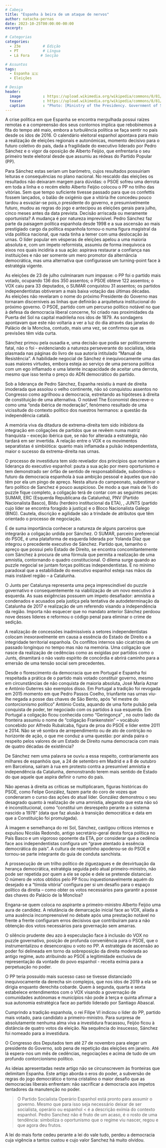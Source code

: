 ```yaml
---
# Cabeça
title: "Espanha à beira de um ataque de nervos"
author: natacha-pernas
date: 2023-10-25T00:00:00-00:00
excerpt:

# Categorias
categories:
  - 23e          # Edição
  - PT           # Língua
  - Lá Fora     # Secção

# Assuntos
tags:
  - Espanha 🇪🇸
  - Eleições

# Design
header:
  image          : https://upload.wikimedia.org/wikipedia/commons/8/81/Pedro_S%C3%A1nchez_P%C3%A9rez-Castej%C3%B3n_%28Oficial%29.jpg
  teaser         : https://upload.wikimedia.org/wikipedia/commons/8/81/Pedro_S%C3%A1nchez_P%C3%A9rez-Castej%C3%B3n_%28Oficial%29.jpg
  caption        : "Photo: [Ministry of the Presidency. Government of Spain (Attribution or Attribution), via Wikimedia Commons](https://commons.wikimedia.org/wiki/File:Pedro_S%C3%A1nchez_P%C3%A9rez-Castej%C3%B3n_(Oficial).jpg)"
---
```


A crise política em que Espanha se encontra mergulhada possui raízes remotas e a compreensão dos seus contornos implica que rebobinemos a fita do tempo até maio, embora a turbulência política se faça sentir no país desde os idos de 2016.
O calendário eleitoral espanhol apontava para maio a realização de eleições regionais e autonómicas, momento decisivo para o futuro coletivo do país, dada a fragilidade do executivo liderado por Pedro Sánchez e o vigor da oposição de Alberto Feijóo, que enfrentaria o seu primeiro teste eleitoral desde que assumiu as rédeas do Partido Popular (PP).

Para Sánchez estas seriam um barómetro, cujos resultados possuiriam leituras e consequências no plano nacional. 
No rescaldo das eleições os resultados não deixaram margem para dúvidas: o PSOE sofreu uma derrota em toda a linha e o recém eleito Alberto Feijóo colocou o PP no trilho das vitórias.
Sem que tempo suficiente tivesse passado para que os confettis fossem lançados, o balão de oxigénio que a vitória lhe concedeu pouco tardou a esvaziar-se pois,o presidente do governo, e presumivelmente futuro, mudou as regras do jogo e antecipou as eleições gerais para julho, cinco meses antes da data prevista. 
Decisão arriscada ou meramente oportunista? A mudança é por natureza imprevisível. Pedro Sánchez faz parte da paisagem política espanhola desde 1998 e a sua ascensão ao mais prestigiado cargo da política espanhola tornou-o numa figura magistral da vida política nacional, que nada tinha a temer com uma deslocação às urnas.
O líder popular em vésperas de eleições apelou a uma maioria absoluta e, com um ímpeto reformista, assumiu de forma inequívoca os eixos nos quais incidiria a sua ação: aspirava restaurar a confiança nas instituições e não ser somente um mero promotor da alternância democrática, mas uma alternativa que configurasse um turning-point face à estratégia vigente.

As eleições de 23 de julho culminaram num impasse: o PP foi o partido mais votado, ocupando 136 dos 350 assentos; o PSOE obteve 122 assentos; o VOX caiu para 33 deputados, o SUMAR conquistou 31 assentos; os partidos independentistas obtiveram a mais baixa votação das últimas décadas.  
As eleições não revelaram o nome do próximo Presidente do Governo mas tornaram discerníveis as linhas que definirão a arquitetura institucional do próximo governo. 
O PSOE, partido com um percurso político notável no que à defesa da democracia liberal concerne, foi criado nas proximidades da Puerta del Sol na capital madrileña nos idos de 1879. As sondagens apontavam que este não voltaria a ver a luz do dia através das janelas do Palácio de la Moncloa, contudo, mais uma vez, se confirmou que as previsões têm vida curta.

Sánchez primou pela ousadia e, uma decisão que podia ser politicamente fatal, não o foi - evidenciando a natureza perseverante do socialista, ideia plasmada nas páginas do livro de sua autoria intitulado “Manual de Resistência”.
A habilidade negocial de Sánchez é inequivocamente uma das suas maiores virtudes, embora esteja ao serviço de uma persona política com um ego inflamado e uma latente incapacidade de aceitar uma derrota, mesmo que isso tenha o preço do ADN democrático do partido.

Sob a liderança de Pedro Sánchez, Espanha resistiu à maré de direita imoderada que assolou o velho continente, não só conquistou assentos no Congresso como agrilhoou a democracia, estreitando as hipóteses à direita de constituição de uma alternativa. O notável The Economist descreve-o como uma “onda ibérica de moderação”, fenómeno resultado de uma vicissitude do contexto político dos nuestros hermanos: a questão da independência catalã.

A memória viva da ditadura de extrema-direita tem sido inibidora da integração em coligações de partidos que se revêem numa matriz franquista – exceção ibérica que, se não for alterada a estratégia, não tardará em ser invertida. A relação entre o VOX e os movimentos separatistas é simbiótica: quanto mais inflamada a pulsão independentista, maior o sucesso da extrema-direita nas urnas. 

O processo de investidura tem sido revelador dos princípios que norteiam a liderança do executivo espanhol: pauta a sua ação por mero oportunismo e tem demonstrado ser órfão de sentido de responsabilidade, subordinou o futuro da democracia espanhola à sua ambição pessoal e àqueles que não têm por ela um pingo de apreço. 
Nesta altura do campeonato, subestimar o faro político de Sanchez é pouco auspicioso. De modo a que mais de ½  do puzzle fique completo, a coligação terá de contar com as seguintes peças: SUMAR, ERC (Esquerda Republicana da Catalunha), PNV (Partido Nacionalista Basco), Bildu (herdeiro institucional da ETA), , JUNTS (partido cujo líder se encontra foragido à justiça) e o Bloco Nacionalista Galego (BNG). Cautela, discrição e agilidade são a trindade de atributos que têm orientado o processo de negociação.

É de suma importância conhecer a natureza de alguns parceiros que integrarão a coligação urdida por Sánchez.
O SUMAR, parceiro preferencial do PSOE, é uma plataforma de esquerda liderada por Yolanda Díaz que integrou o precedente executivo de Sánchez. Partido que, tamanho o apreço que possui pelo Estado de Direito, se encontra concomitantemente com Sánchez à procura de uma fórmula que permita a realização de uma amnistia, contornando o quadro constitucional. 
O dilema surge quando ao puzzle negocial se juntam forças políticas independentistas. É no mínimo paradoxal que a estabilidade do executivo espanhol esteja nas mãos da mais instável região – a Catalunha.

O Junts per Catalunya representa uma peça imprescindível do puzzle governativo e consequentemente na viabilização de um novo executivo à esquerda. As suas exigências possuem um ímpeto desafiador: amnistia a condenados e acusados pela justiça pela tentativa de autodeterminação da Catalunha de 2017 e realização de um referendo visando a independência da região. Importa não esquecer que no mandato anterior Sánchez perdoou nove desses líderes e reformou o código penal para eliminar o crime de sedição.

A realização de concessões inadmissíveis a setores independentistas colocam inexoravelmente em causa a essência do Estado de Direito e a integridade territorial espanhola. Os conflitos internos são cicatrizes de um passado longínquo no tempo mas não na memória. Uma coligação que nasce da realização de cedências como as exigidas por partidos como o Junts, dinamitará o não vasto espírito de concórdia e abrirá caminho para a emersão de uma tensão social sem precedentes.

Desde o florescimento da democracia que em Portugal e Espanha foi respeitada a prática de o partido mais votado constituir governo, mesmo em circunstâncias de não conquista de maioria absoluta, José María Aznar e António Guterres são exemplos disso. Em Portugal a tradição foi revogada em 2015 momento em que Pedro Passos Coelho, triunfante nas urnas viu-lhe negada a posse das chaves de São Bento, após “el mestre do contorcionismo político” António Costa, aquando de uma forte pulsão pela conquista de poder, ter negociado com os partidos à sua esquerda. Em Portugal a coligação ficou conhecida como “Geringonça” , no outro lado da fronteira assumiu o nome de “coligação Frankenstein” – vocábulo concebido por Alfredo Rubalcaba,  figura de proa do PSOE e líder entre 2011 e 2014.
Não se vê sombra de arrependimento ou de ato de contrição no horizonte de ação, o que me conduz a uma questão: por ainda paira o respeito pelos valores de um Estado de Direito numa democracia com mais de quatro décadas de existência?

De Sánchez nem uma palavra se ouviu a essa respeito, contrariamente aos milhares de espanhóis que, a 24 de setembro em Madrid e a 8 de outubro em Barcelona, saíram à rua em protesto contra a presumível amnistia e independência da Catalunha, demonstrando terem mais sentido de Estado do que aquele que aspira definir o rumo do país.

Não apenas à direita as críticas se multiplicaram,  figuras históricas do PSOE, como Felipe González, fazem parte do coro de vozes que condenaram o curso das ações do atual líder. González demonstrou o seu desagrado quanto à realização de uma amnistia, alegando que esta não só é inconstitucional, como “constitui um desrespeito perante a o sistema nascido a 1978” (data que faz alusão à transição democrática e data em que a Constituição foi promulgada). 

À imagem e semelhança do rei Sol, Sánchez, castigou críticos internos e expulsou Nicolás Redondo, antigo secretário-geral desta força política no País Basco e um vigoroso oponente da ETA, por considerar que a cedência face aos independentistas configura um “grave atentado à essência democrática do país”. A cultura de respeitinho apoderou-se do PSOE e tornou-se parte integrante do guia de conduta sanchista.

A prossecução de um trilho político de ziguezagues e de desvirtuação da herança democrática, estratégia seguida pelo atual primeiro-ministro, não pode ser repetida por quem a ele se opõe e dele se pretende distanciar.  
O número de votos obtidos pelo PP ficou inquestionavelmente aquém do desejado e a “tímida vitória” configura per si um desafio para o espaço político da direita – como obter os votos necessários para garantir a posse das chaves do Palácio de la Moncloa?

Engana-se quem coloca no aspirante a primeiro-ministro Alberto Feijóo uma aura de candidez. A relutância de demarcação inicial face ao VOX, aliada a uma ausência incompreensível no debate após uma prestação notável no frente a frente configuram erros decisivos que contribuíram para a não obtenção dos votos necessários para governação sem amarras.

O silêncio prudente deu azo à especulação face à inclusão do VOX no puzzle governativo, posição de profunda conveniência para o PSOE, que o instrumentalizou e desencorajou o voto no PP. A estratégia de ascensão ao poder foi delineada em torno da sobreposição da direita moderada ao antigo regime, auto atribuindo ao PSOE a legitimidade exclusiva de representação da vontade do povo espanhol - receita exímia para a perpetuação no poder. 

O PP teria possuído mais sucesso caso se tivesse distanciado inequivocamente da derecha sin complejos, que nos idos de 2019 a ela se dirigia enquanto derechita cobarde.
Quem à segunda, quarta e sexta estabelece entendimentos com o VOX visando a governação de comunidades autónomas e municípios não pode à terça e quinta afirmar a sua autonomia estratégica face ao partido liderado por Santiago Abascal.

Cumprindo a tradição espanhola, o rei Filipe VI indicou o líder do PP, partido mais votado, para candidato a primeiro-ministro. Para surpresa de absolutamente nenhuma alma viva a investidura fracassou, Feijóo ficou à distância de quatro votos da eleição. Na sequência do insucesso,  Sánchez foi nomeado para a investidura.

O Congresso dos Deputados tem até 27 de novembro para eleger um presidente do Governo, sob pena de repetição das eleições em janeiro. Até lá espera-nos um mês de cedências, negociações e acima de tudo de um profundo contorcionismo político.

As ideias apresentadas neste artigo não se circunscrevem às fronteiras que delimitam Espanha. Este artigo aborda o eros do poder, a subversão de regras do jogo democrático e torna cristalino o maior desafio que as democracias liberais enfrentam: não sacrificar a democracia aos ímpetos tentadores da manutenção no poder.

> O Partido Socialista Operário Espanhol está pronto para assumir o governo. Mesmo que para isso seja necessário deixar de ser socialista, operário ou espanhol < é a descrição exímia do contexto espanhol.
Pedro Sanchez não é fruto de um acaso, é o rosto de uma tendência: simboliza o oportunismo que o regime viu nascer, regou e que agora deu frutos.

A lei do mais forte cedeu perante a lei do vale tudo, perdeu a democracia cuja vigência a tantos custou e cujo valor Sanchez há muito olvidou. 
